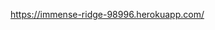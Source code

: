 https://immense-ridge-98996.herokuapp.com/

<!-- # READ ME

**********first commit

1 - Creating an application

2 - Views and Front end

- Installing Twiter BootStrap
- Partial
- Create statitical pages


3- Models and database
- create template Apllies
- create Template Users


*******second commit

4 -  controllers and validations 

*********third commit 

- fix validations
- change buttons on home page


5 -  authentications



******** fourth commit

- adjustment in nav log buttons -->
<!-- 

******** fifith commit

- working form style
- link usert to job list
- link create a job to new job -->

<!-- 
******** sixth commit

-The relationship between the application and the user
- relationship between creating jobs and the user
<!-- - test web page -->
<!-- 
******* seventh commit

- create page our history
- create page our main players
- fix controllers
- fix routes
- testing 

******* eighth commit
- update validations 